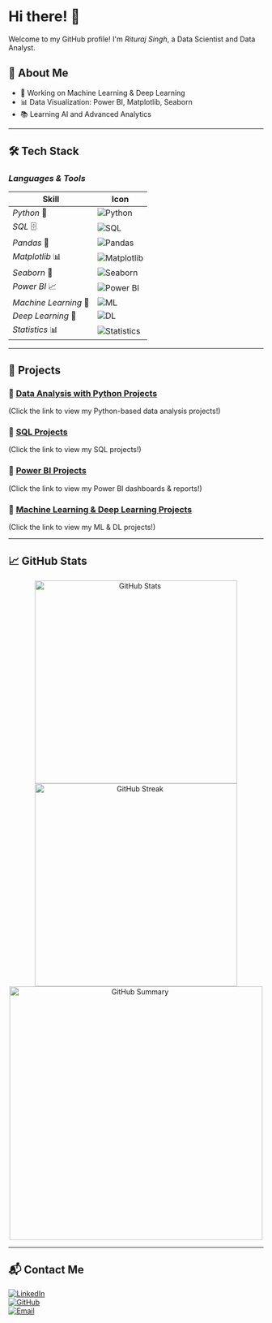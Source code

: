 # Hi there! 👋  
Welcome to my GitHub profile! I'm *Rituraj Singh*, a Data Scientist and Data Analyst.  

## 🚀 About Me  
- 🔭 Working on Machine Learning & Deep Learning  
- 📊 Data Visualization: Power BI, Matplotlib, Seaborn  
- 📚 Learning AI and Advanced Analytics  

---

## 🛠️ Tech Stack  

### *Languages & Tools*  
| Skill  | Icon |
|---------|------|
| *Python* 🐍 | ![Python](https://img.shields.io/badge/-Python-3776AB?style=flat&logo=python&logoColor=white) |
| *SQL* 🗄️ | ![SQL](https://img.shields.io/badge/-SQL-4479A1?style=flat&logo=mysql&logoColor=white) |
| *Pandas* 🐼 | ![Pandas](https://img.shields.io/badge/-Pandas-150458?style=flat&logo=pandas&logoColor=white) |
| *Matplotlib* 📊 | ![Matplotlib](https://img.shields.io/badge/-Matplotlib-11557C?style=flat&logo=plotly&logoColor=white) |
| *Seaborn* 🎨 | ![Seaborn](https://img.shields.io/badge/-Seaborn-0081A5?style=flat&logo=plotly&logoColor=white) |
| *Power BI* 📈 | ![Power BI](https://img.shields.io/badge/-Power%20BI-F2C811?style=flat&logo=powerbi&logoColor=black) |
| *Machine Learning* 🤖 | ![ML](https://img.shields.io/badge/-Machine%20Learning-FF6F00?style=flat&logo=scikitlearn&logoColor=white) |
| *Deep Learning* 🧠 | ![DL](https://img.shields.io/badge/-Deep%20Learning-00599C?style=flat&logo=tensorflow&logoColor=white) |
| *Statistics* 📊 | ![Statistics](https://img.shields.io/badge/-Statistics-4CAF50?style=flat&logo=googleanalytics&logoColor=white) |

---

## 📂 Projects  

### 🔹 [Data Analysis with Python Projects](https://github.com/rjdecor?tab=repositories&q=python&type=source)  
(Click the link to view my Python-based data analysis projects!)  

### 🔹 [SQL Projects](https://github.com/rjdecor?tab=repositories&q=sql&type=source)  
(Click the link to view my SQL projects!)  

### 🔹 [Power BI Projects](https://github.com/rjdecor?tab=repositories&q=powerbi&type=source)  
(Click the link to view my Power BI dashboards & reports!)  

### 🔹 [Machine Learning & Deep Learning Projects](https://github.com/rjdecor?tab=repositories&q=ml&type=source)  
(Click the link to view my ML & DL projects!)  

---

## 📈 GitHub Stats  
<p align="center">
  <img src="https://github-readme-stats-sigma-five.vercel.app/api?username=rjdecor&show_icons=true&theme=tokyonight" alt="GitHub Stats" width="400"/>  
  <img src="https://streak-stats.demolab.com?user=rjdecor&theme=tokyonight" alt="GitHub Streak" width="400"/>  
  <img src="https://github-profile-summary-cards.vercel.app/api/cards/profile-details?username=rjdecor&theme=tokyonight" alt="GitHub Summary" width="500"/>  
</p>

---

## 📬 Contact Me  
[![LinkedIn](https://img.shields.io/badge/LinkedIn-Connect-blue?style=for-the-badge&logo=linkedin)](https://linkedin.com/in/your-profile)  
[![GitHub](https://img.shields.io/badge/GitHub-Follow-black?style=for-the-badge&logo=github)](https://github.com/rjdecor)  
[![Email](https://img.shields.io/badge/Email-Send%20Me%20a%20Mail-red?style=for-the-badge&logo=gmail)](mailto:rajritu301@gmail.com)
